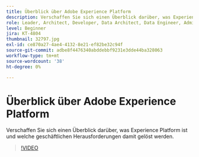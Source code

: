 ```yaml
---
title: Überblick über Adobe Experience Platform
description: Verschaffen Sie sich einen Überblick darüber, was Experience Platform ist und welche geschäftlichen Herausforderungen damit gelöst werden.
role: Leader, Architect, Developer, Data Architect, Data Engineer, Admin, User
level: Beginner
jira: KT-4804
thumbnail: 32797.jpg
exl-id: ce870a27-4ae4-4132-8e21-ef82be32c94f
source-git-commit: adbe8f4476340abddebbf9231e3dde44ba328063
workflow-type: tm+mt
source-wordcount: '38'
ht-degree: 0%

---
```


# Überblick über Adobe Experience Platform

Verschaffen Sie sich einen Überblick darüber, was Experience Platform ist und welche geschäftlichen Herausforderungen damit gelöst werden.

>[!VIDEO](https://video.tv.adobe.com/v/32797?quality=12&learn=on)


